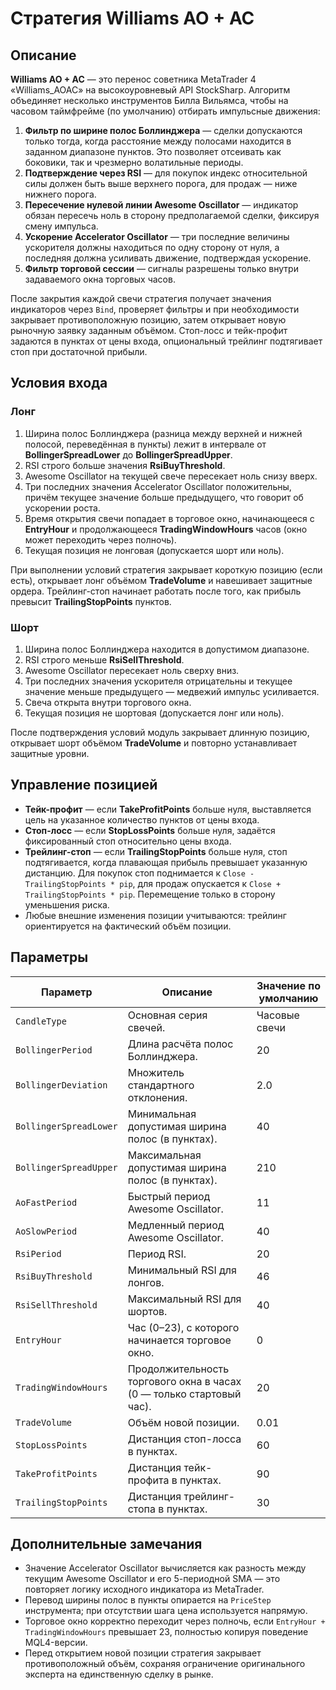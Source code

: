 # Стратегия Williams AO + AC

## Описание
**Williams AO + AC** — это перенос советника MetaTrader 4 «Williams_AOAC» на высокоуровневый API StockSharp. Алгоритм объединяет несколько инструментов Билла Вильямса, чтобы на часовом таймфрейме (по умолчанию) отбирать импульсные движения:

1. **Фильтр по ширине полос Боллинджера** — сделки допускаются только тогда, когда расстояние между полосами находится в заданном диапазоне пунктов. Это позволяет отсеивать как боковики, так и чрезмерно волатильные периоды.
2. **Подтверждение через RSI** — для покупок индекс относительной силы должен быть выше верхнего порога, для продаж — ниже нижнего порога.
3. **Пересечение нулевой линии Awesome Oscillator** — индикатор обязан пересечь ноль в сторону предполагаемой сделки, фиксируя смену импульса.
4. **Ускорение Accelerator Oscillator** — три последние величины ускорителя должны находиться по одну сторону от нуля, а последняя должна усиливать движение, подтверждая ускорение.
5. **Фильтр торговой сессии** — сигналы разрешены только внутри задаваемого окна торговых часов.

После закрытия каждой свечи стратегия получает значения индикаторов через `Bind`, проверяет фильтры и при необходимости закрывает противоположную позицию, затем открывает новую рыночную заявку заданным объёмом. Стоп-лосс и тейк-профит задаются в пунктах от цены входа, опциональный трейлинг подтягивает стоп при достаточной прибыли.

## Условия входа
### Лонг
1. Ширина полос Боллинджера (разница между верхней и нижней полосой, переведённая в пункты) лежит в интервале от **BollingerSpreadLower** до **BollingerSpreadUpper**.
2. RSI строго больше значения **RsiBuyThreshold**.
3. Awesome Oscillator на текущей свече пересекает ноль снизу вверх.
4. Три последних значения Accelerator Oscillator положительны, причём текущее значение больше предыдущего, что говорит об ускорении роста.
5. Время открытия свечи попадает в торговое окно, начинающееся с **EntryHour** и продолжающееся **TradingWindowHours** часов (окно может переходить через полночь).
6. Текущая позиция не лонговая (допускается шорт или ноль).

При выполнении условий стратегия закрывает короткую позицию (если есть), открывает лонг объёмом **TradeVolume** и навешивает защитные ордера. Трейлинг-стоп начинает работать после того, как прибыль превысит **TrailingStopPoints** пунктов.

### Шорт
1. Ширина полос Боллинджера находится в допустимом диапазоне.
2. RSI строго меньше **RsiSellThreshold**.
3. Awesome Oscillator пересекает ноль сверху вниз.
4. Три последних значения ускорителя отрицательны и текущее значение меньше предыдущего — медвежий импульс усиливается.
5. Свеча открыта внутри торгового окна.
6. Текущая позиция не шортовая (допускается лонг или ноль).

После подтверждения условий модуль закрывает длинную позицию, открывает шорт объёмом **TradeVolume** и повторно устанавливает защитные уровни.

## Управление позицией
* **Тейк-профит** — если **TakeProfitPoints** больше нуля, выставляется цель на указанное количество пунктов от цены входа.
* **Стоп-лосс** — если **StopLossPoints** больше нуля, задаётся фиксированный стоп относительно цены входа.
* **Трейлинг-стоп** — если **TrailingStopPoints** больше нуля, стоп подтягивается, когда плавающая прибыль превышает указанную дистанцию. Для покупок стоп поднимается к `Close - TrailingStopPoints * pip`, для продаж опускается к `Close + TrailingStopPoints * pip`. Перемещение только в сторону уменьшения риска.
* Любые внешние изменения позиции учитываются: трейлинг ориентируется на фактический объём позиции.

## Параметры
| Параметр | Описание | Значение по умолчанию |
|---------|----------|-----------------------|
| `CandleType` | Основная серия свечей. | Часовые свечи |
| `BollingerPeriod` | Длина расчёта полос Боллинджера. | 20 |
| `BollingerDeviation` | Множитель стандартного отклонения. | 2.0 |
| `BollingerSpreadLower` | Минимальная допустимая ширина полос (в пунктах). | 40 |
| `BollingerSpreadUpper` | Максимальная допустимая ширина полос (в пунктах). | 210 |
| `AoFastPeriod` | Быстрый период Awesome Oscillator. | 11 |
| `AoSlowPeriod` | Медленный период Awesome Oscillator. | 40 |
| `RsiPeriod` | Период RSI. | 20 |
| `RsiBuyThreshold` | Минимальный RSI для лонгов. | 46 |
| `RsiSellThreshold` | Максимальный RSI для шортов. | 40 |
| `EntryHour` | Час (0–23), с которого начинается торговое окно. | 0 |
| `TradingWindowHours` | Продолжительность торгового окна в часах (0 — только стартовый час). | 20 |
| `TradeVolume` | Объём новой позиции. | 0.01 |
| `StopLossPoints` | Дистанция стоп-лосса в пунктах. | 60 |
| `TakeProfitPoints` | Дистанция тейк-профита в пунктах. | 90 |
| `TrailingStopPoints` | Дистанция трейлинг-стопа в пунктах. | 30 |

## Дополнительные замечания
* Значение Accelerator Oscillator вычисляется как разность между текущим Awesome Oscillator и его 5-периодной SMA — это повторяет логику исходного индикатора из MetaTrader.
* Перевод ширины полос в пункты опирается на `PriceStep` инструмента; при отсутствии шага цена используется напрямую.
* Торговое окно корректно переходит через полночь, если `EntryHour + TradingWindowHours` превышает 23, полностью копируя поведение MQL4-версии.
* Перед открытием новой позиции стратегия закрывает противоположный объём, сохраняя ограничение оригинального эксперта на единственную сделку в рынке.
